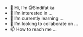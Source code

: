 - 👋 Hi, I’m @Sindifatika
- 👀 I’m interested in ...
- 🌱 I’m currently learning ...
- 💞️ I’m looking to collaborate on ...
- 📫 How to reach me ...

<!---
Sindifatika/Sindifatika is a ✨ special ✨ repository because its `README.md` (this file) appears on your GitHub profile.
You can click the Preview link to take a look at your changes.
--->
